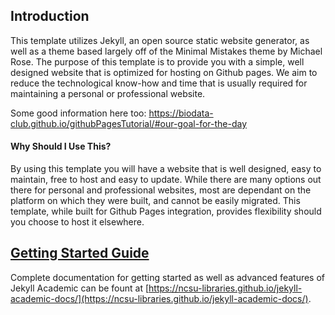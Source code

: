 ## Introduction
This template utilizes Jekyll, an open source static website generator, as well as a theme based largely off of the Minimal Mistakes theme by Michael Rose. The purpose of this template is to provide you with a simple, well designed website that is optimized for hosting on Github pages. We aim to reduce the technological know-how and time that is usually required for maintaining a personal or professional website.

Some good information here too: https://biodata-club.github.io/githubPagesTutorial/#our-goal-for-the-day

#### Why Should I Use This?
By using this template you will have a website that is well designed, easy to maintain, free to host and easy to update. While there are many options out there for personal and professional websites, most are dependant on the platform on which they were built, and cannot be easily migrated. This template, while built for Github Pages integration, provides flexibility should you choose to host it elsewhere.

## [Getting Started Guide](https://ncsu-libraries.github.io/jekyll-academic-docs/)
Complete documentation for getting started as well as advanced features of Jekyll Academic can be fount at [https://ncsu-libraries.github.io/jekyll-academic-docs/](https://ncsu-libraries.github.io/jekyll-academic-docs/).
